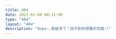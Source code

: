 ```yaml
---
title: 404
date: 2023-01-08 00:11:00
type: "404"
layout: "404"
description: "Oops~,我崩溃了！找不到你想要的页面:("
---
```

